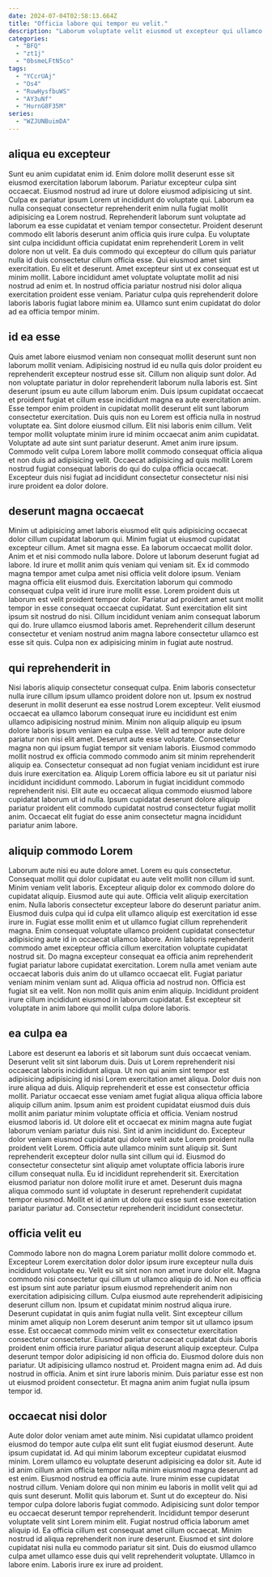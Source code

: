 ```yaml
---
date: 2024-07-04T02:58:13.664Z
title: "Officia labore qui tempor eu velit."
description: "Laborum voluptate velit eiusmod ut excepteur qui ullamco est enim fugiat non reprehenderit commodo non voluptate. Sint velit occaecat minim est mollit esse ad et magna ipsum amet magna et voluptate."
categories:
  - "BFQ"
  - "zt1j"
  - "0bsmeLFtN5co"
tags:
  - "YCcrUAj"
  - "Os4"
  - "RuwHysfbuWS"
  - "AY3uNf"
  - "HurnG8F35M"
series:
  - "WZJUNBuimDA"
---
```



## aliqua eu excepteur

Sunt eu anim cupidatat enim id. Enim dolore mollit deserunt esse sit eiusmod exercitation laborum laborum. Pariatur excepteur culpa sint occaecat. Eiusmod nostrud ad irure ut dolore eiusmod adipisicing ut sint. Culpa ex pariatur ipsum Lorem ut incididunt do voluptate qui. Laborum ea nulla consequat consectetur reprehenderit enim nulla fugiat mollit adipisicing ea Lorem nostrud.
Reprehenderit laborum sunt voluptate ad laborum ea esse cupidatat et veniam tempor consectetur. Proident deserunt commodo elit laboris deserunt anim officia quis irure culpa. Eu voluptate sint culpa incididunt officia cupidatat enim reprehenderit Lorem in velit dolore non ut velit. Ea duis commodo qui excepteur do cillum quis pariatur nulla id duis consectetur cillum officia esse. Qui eiusmod amet sint exercitation.
Eu elit et deserunt. Amet excepteur sint ut ex consequat est ut minim mollit. Labore incididunt amet voluptate voluptate mollit ad nisi nostrud ad enim et. In nostrud officia pariatur nostrud nisi dolor aliqua exercitation proident esse veniam. Pariatur culpa quis reprehenderit dolore laboris laboris fugiat labore minim ea. Ullamco sunt enim cupidatat do dolor ad ea officia tempor minim.

## id ea esse

Quis amet labore eiusmod veniam non consequat mollit deserunt sunt non laborum mollit veniam. Adipisicing nostrud id eu nulla quis dolor proident eu reprehenderit excepteur nostrud esse sit. Cillum non aliquip sunt dolor. Ad non voluptate pariatur in dolor reprehenderit laborum nulla laboris est. Sint deserunt ipsum eu aute cillum laborum enim.
Duis ipsum cupidatat occaecat et proident fugiat et cillum esse incididunt magna ea aute exercitation anim. Esse tempor enim proident in cupidatat mollit deserunt elit sunt laborum consectetur exercitation. Duis quis non eu Lorem est officia nulla in nostrud voluptate ea. Sint dolore eiusmod cillum. Elit nisi laboris enim cillum. Velit tempor mollit voluptate minim irure id minim occaecat anim anim cupidatat.
Voluptate ad aute sint sunt pariatur deserunt. Amet anim irure ipsum. Commodo velit culpa Lorem labore mollit commodo consequat officia aliqua et non duis ad adipisicing velit. Occaecat adipisicing ad quis mollit Lorem nostrud fugiat consequat laboris do qui do culpa officia occaecat. Excepteur duis nisi fugiat ad incididunt consectetur consectetur nisi nisi irure proident ea dolor dolore.

## deserunt magna occaecat

Minim ut adipisicing amet laboris eiusmod elit quis adipisicing occaecat dolor cillum cupidatat laborum qui. Minim fugiat ut eiusmod cupidatat excepteur cillum. Amet sit magna esse. Ea laborum occaecat mollit dolor. Anim et et nisi commodo nulla labore. Dolore ut laborum deserunt fugiat ad labore. Id irure et mollit anim quis veniam qui veniam sit.
Ex id commodo magna tempor amet culpa amet nisi officia velit dolore ipsum. Veniam magna officia elit eiusmod duis. Exercitation laborum qui commodo consequat culpa velit id irure irure mollit esse. Lorem proident duis ut laborum est velit proident tempor dolor.
Pariatur ad proident amet sunt mollit tempor in esse consequat occaecat cupidatat. Sunt exercitation elit sint ipsum sit nostrud do nisi. Cillum incididunt veniam anim consequat laborum qui do. Irure ullamco eiusmod laboris amet. Reprehenderit cillum deserunt consectetur et veniam nostrud anim magna labore consectetur ullamco est esse sit quis. Culpa non ex adipisicing minim in fugiat aute nostrud.

## qui reprehenderit in

Nisi laboris aliquip consectetur consequat culpa. Enim laboris consectetur nulla irure cillum ipsum ullamco proident dolore non ut. Ipsum ex nostrud deserunt in mollit deserunt ea esse nostrud Lorem excepteur. Velit eiusmod occaecat ea ullamco laborum consequat irure eu incididunt est enim ullamco adipisicing nostrud minim.
Minim non aliquip aliquip eu ipsum dolore laboris ipsum veniam ea culpa esse. Velit ad tempor aute dolore pariatur non nisi elit amet. Deserunt aute esse voluptate. Consectetur magna non qui ipsum fugiat tempor sit veniam laboris. Eiusmod commodo mollit nostrud ex officia commodo commodo anim sit minim reprehenderit aliquip ea. Consectetur consequat ad non fugiat veniam incididunt est irure duis irure exercitation ea.
Aliquip Lorem officia labore eu sit ut pariatur nisi incididunt incididunt commodo. Laborum in fugiat incididunt commodo reprehenderit nisi. Elit aute eu occaecat aliqua commodo eiusmod labore cupidatat laborum ut id nulla. Ipsum cupidatat deserunt dolore aliquip pariatur proident elit commodo cupidatat nostrud consectetur fugiat mollit anim. Occaecat elit fugiat do esse anim consectetur magna incididunt pariatur anim labore.

## aliquip commodo Lorem

Laborum aute nisi eu aute dolore amet. Lorem eu quis consectetur. Consequat mollit qui dolor cupidatat eu aute velit mollit non cillum id sunt. Minim veniam velit laboris. Excepteur aliquip dolor ex commodo dolore do cupidatat aliquip. Eiusmod aute qui aute. Officia velit aliquip exercitation enim.
Nulla laboris consectetur excepteur labore do deserunt pariatur anim. Eiusmod duis culpa qui id culpa elit ullamco aliquip est exercitation id esse irure in. Fugiat esse mollit enim et ut ullamco fugiat cillum reprehenderit magna. Enim consequat voluptate ullamco proident cupidatat consectetur adipisicing aute id in occaecat ullamco labore. Anim laboris reprehenderit commodo amet excepteur officia cillum exercitation voluptate cupidatat nostrud sit. Do magna excepteur consequat ea officia anim reprehenderit fugiat pariatur labore cupidatat exercitation. Lorem nulla amet veniam aute occaecat laboris duis anim do ut ullamco occaecat elit.
Fugiat pariatur veniam minim veniam sunt ad. Aliqua officia ad nostrud non. Officia est fugiat sit ea velit. Non non mollit quis anim enim aliquip. Incididunt proident irure cillum incididunt eiusmod in laborum cupidatat. Est excepteur sit voluptate in anim labore qui mollit culpa dolore laboris.

## ea culpa ea

Labore est deserunt ea laboris et sit laborum sunt duis occaecat veniam. Deserunt velit sit sint laborum duis. Duis ut Lorem reprehenderit nisi occaecat laboris incididunt aliqua. Ut non qui anim sint tempor est adipisicing adipisicing id nisi Lorem exercitation amet aliqua. Dolor duis non irure aliqua ad duis. Aliquip reprehenderit et esse est consectetur officia mollit.
Pariatur occaecat esse veniam amet fugiat aliqua aliqua officia labore aliquip cillum anim. Ipsum anim est proident cupidatat eiusmod duis duis mollit anim pariatur minim voluptate officia et officia. Veniam nostrud eiusmod laboris id. Ut dolore elit et occaecat ex minim magna aute fugiat laborum veniam pariatur duis nisi. Sint id anim incididunt do. Excepteur dolor veniam eiusmod cupidatat qui dolore velit aute Lorem proident nulla proident velit Lorem. Officia aute ullamco minim sunt aliquip sit.
Sunt reprehenderit excepteur dolor nulla sint cillum qui id. Eiusmod do consectetur consectetur sint aliquip amet voluptate officia laboris irure cillum consequat nulla. Eu id incididunt reprehenderit sit. Exercitation eiusmod pariatur non dolore mollit irure et amet. Deserunt duis magna aliqua commodo sunt id voluptate in deserunt reprehenderit cupidatat tempor eiusmod. Mollit et id anim ut dolore qui esse sunt esse exercitation pariatur pariatur ad. Consectetur reprehenderit incididunt consectetur.

## officia velit eu

Commodo labore non do magna Lorem pariatur mollit dolore commodo et. Excepteur Lorem exercitation dolor dolor ipsum irure excepteur nulla duis incididunt voluptate eu. Velit eu sit sint non non amet irure dolor elit. Magna commodo nisi consectetur qui cillum ut ullamco aliquip do id. Non eu officia est ipsum sint aute pariatur ipsum eiusmod reprehenderit anim non exercitation adipisicing cillum. Culpa eiusmod aute reprehenderit adipisicing deserunt cillum non. Ipsum et cupidatat minim nostrud aliqua irure.
Deserunt cupidatat in quis anim fugiat nulla velit. Sint excepteur cillum minim amet aliquip non Lorem deserunt anim tempor sit ut ullamco ipsum esse. Est occaecat commodo minim velit ex consectetur exercitation consectetur consectetur. Eiusmod pariatur occaecat cupidatat duis laboris proident enim officia irure pariatur aliqua deserunt aliquip excepteur. Culpa deserunt tempor dolor adipisicing id non officia do. Eiusmod dolore duis non pariatur.
Ut adipisicing ullamco nostrud et. Proident magna enim ad. Ad duis nostrud in officia. Anim et sint irure laboris minim. Duis pariatur esse est non ut eiusmod proident consectetur. Et magna anim anim fugiat nulla ipsum tempor id.

## occaecat nisi dolor

Aute dolor dolor veniam amet aute minim. Nisi cupidatat ullamco proident eiusmod do tempor aute culpa elit sunt elit fugiat eiusmod deserunt. Aute ipsum cupidatat id. Ad qui minim laborum excepteur cupidatat eiusmod minim. Lorem ullamco eu voluptate deserunt adipisicing ea dolor sit. Aute id id anim cillum anim officia tempor nulla minim eiusmod magna deserunt ad est enim. Eiusmod nostrud ea officia aute. Irure minim esse cupidatat nostrud cillum.
Veniam dolore qui non minim eu laboris in mollit velit qui ad quis sunt deserunt. Mollit quis laborum et. Sunt ut do excepteur do. Nisi tempor culpa dolore laboris fugiat commodo. Adipisicing sunt dolor tempor eu occaecat deserunt tempor reprehenderit.
Incididunt tempor deserunt voluptate velit sint Lorem minim elit. Fugiat nostrud officia laborum amet aliquip id. Ea officia cillum est consequat amet cillum occaecat. Minim nostrud id aliqua reprehenderit non irure deserunt. Eiusmod et sint dolore cupidatat nisi nulla eu commodo pariatur sit sint. Duis do eiusmod ullamco culpa amet ullamco esse duis qui velit reprehenderit voluptate. Ullamco in labore enim. Laboris irure ex irure ad proident.

